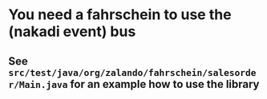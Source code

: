 # You need a fahrschein to use the (nakadi event) bus

## See `src/test/java/org/zalando/fahrschein/salesorder/Main.java` for an example how to use the library
